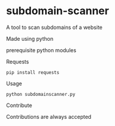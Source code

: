 # subdomain-scanner
A tool to scan subdomains of a website 

Made using python 

prerequisite python modules

Requests

<Code>pip install requests</code>

Usage

<Code>python subdomainscanner.py </code>

Contribute

Contributions are always accepted
